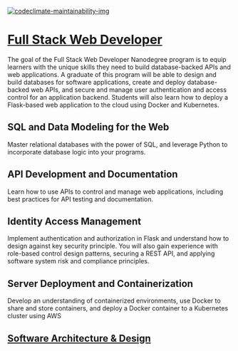[![codeclimate-maintainability-img]][codeclimate-maintainability-url]

# [Full Stack Web Developer](https://www.udacity.com/course/nd0044)
The goal of the Full Stack Web Developer Nanodegree program is to equip learners with the unique skills they need to build database-backed APIs and web applications. A graduate of this program will be able to design and build databases for software applications, create and deploy database-backed web APIs, and secure and manage user authentication and access control for an application backend. Students will also learn how to deploy a Flask-based web application to the cloud using Docker and Kubernetes.

## SQL and Data Modeling for the Web
Master relational databases with the power of SQL, and leverage Python to incorporate database logic into your programs.

## API Development and Documentation
Learn how to use APIs to control and manage web applications, including best practices for API testing and documentation.

## Identity Access Management
Implement authentication and authorization in Flask and understand how to design against key security principle. You will also gain experience with role-based control design patterns, securing a REST API, and applying software system risk and compliance principles.

## Server Deployment and Containerization
Develop an understanding of containerized environments, use Docker to share and store containers, and deploy a Docker container to a Kubernetes cluster using AWS

## [Software Architecture & Design](https://www.udacity.com/course/software-architecture-design--ud821)

[codeclimate-maintainability-img]: https://api.codeclimate.com/v1/badges/aaf8753fbacfb3aed4c0/maintainability
[codeclimate-maintainability-url]: https://codeclimate.com/github/jpventura/nd004/maintainability
